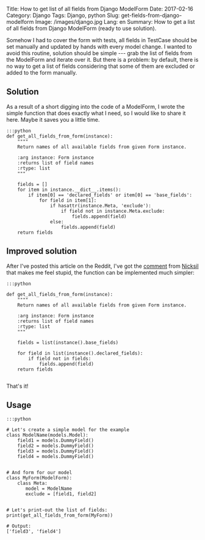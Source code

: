Title: How to get list of all fields from Django ModelForm
Date: 2017-02-16
Category: Django
Tags: Django, python
Slug: get-fields-from-django-modelform
Image: /images/django.jpg
Lang: en
Summary: How to get a list of all fields from Django ModelForm (ready to use solution).

Somehow I had to cover the form with tests, all fields in TestCase should be set manually and
updated by hands with every model change. I wanted to avoid this routine, solution should be simple
--- grab the list of fields from the ModelForm and iterate over it. But there is a problem: by
default, there is no way to get a list of fields considering that some of them are excluded or added
to the form manually.

## Solution

As a result of a short digging into the code of a ModelForm, I wrote the simple function that does
exactly what I need, so I would like to share it here. Maybe it saves you a little time.

```
:::python
def get_all_fields_from_form(instance):
    """"
    Return names of all available fields from given Form instance.

    :arg instance: Form instance
    :returns list of field names
    :rtype: list
    """

    fields = []
    for item in instance.__dict__.items():
        if item[0] == 'declared_fields' or item[0] == 'base_fields':
            for field in item[1]:
                if hasattr(instance.Meta, 'exclude'):
                    if field not in instance.Meta.exclude:
                        fields.append(field)
                else:
                    fields.append(field)
    return fields
```

## Improved solution

After I've posted this article on the Reddit, I've got
the
[comment](https://www.reddit.com/r/django/comments/5ubix3/how_to_get_list_of_all_fields_from_django/ddsvp68/) from
[Nicksil](https://www.reddit.com/user/Nicksil) that makes me feel stupid, the function can be
implemented much simpler:

```
:::python

def get_all_fields_from_form(instance):
    """"
    Return names of all available fields from given Form instance.

    :arg instance: Form instance
    :returns list of field names
    :rtype: list
    """

    fields = list(instance().base_fields)

    for field in list(instance().declared_fields):
        if field not in fields:
            fields.append(field)
    return fields


```

That's it!


## Usage

```
:::python

# Let's create a simple model for the example
class ModelName(models.Model):
    field1 = models.DummyField()
    field2 = models.DummyField()
    field3 = models.DummyField()
    field4 = models.DummyField()


# And form for our model
class MyForm(ModelForm):
    class Meta:
       model = ModelName
       exclude = [field1, field2]


# Let's print-out the list of fields:
print(get_all_fields_from_form(MyForm))

# Output:
['field3', 'field4']
```

